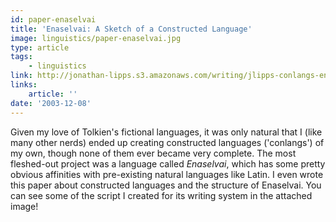 ```yaml
---
id: paper-enaselvai
title: 'Enaselvai: A Sketch of a Constructed Language'
image: linguistics/paper-enaselvai.jpg
type: article
tags:
    - linguistics
link: http://jonathan-lipps.s3.amazonaws.com/writing/jlipps-conlangs-enaselvai.pdf
links:
    article: ''
date: '2003-12-08'
---
```


Given my love of Tolkien's fictional languages, it was only natural that I (like many other nerds)
ended up creating constructed languages ('conlangs') of my own, though none of them ever became
very complete. The most fleshed-out project was a language called _Enaselvai_, which has some
pretty obvious affinities with pre-existing natural languages like Latin. I even wrote this paper
about constructed languages and the structure of Enaselvai. You can see some of the script
I created for its writing system in the attached image!
